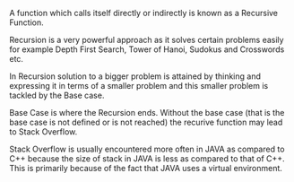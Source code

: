 A function which calls itself directly or indirectly is known as a Recursive Function. 

Recursion is a very powerful approach as it solves certain problems easily for example Depth First Search, Tower of Hanoi, Sudokus and Crosswords etc.


In Recursion solution to a bigger problem is attained by thinking and expressing it in terms of a smaller problem and this smaller problem is tackled by the Base case.


Base Case is where the Recursion ends. Without the base case (that is the base case is not defined or is not reached) the recurive function may lead to Stack Overflow.


Stack Overflow is usually encountered more often in JAVA as compared to C++ because the size of stack in JAVA is less as compared to that of C++. This is primarily because of the fact that JAVA uses a virtual environment.

